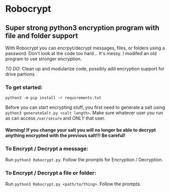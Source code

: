 # Robocrypt
## Super strong python3 encryption program with file and folder support

With Robocrypt you can encrpyt/decrypt messages, files, or folders using a password.
Don't look at the code too hard... It's messy. I modifed an old program to use stronger encryption.

_TO DO_: Clean up and modularize code, possibly add encryption support for drive partions

### To get started:
```console
python3 -m pip install -r requirements.txt
```
Before you can start encrypting stuff, you first need to generate a salt using `python3 generateSalt.py <salt length>`. Make sure whatever user you run as can access `/var/secure` and *ONLY* that user.
#### Warning! If you change your salt you will no longer be able to decrypt anything encrypted with the previous salt!!! Be careful!

### To Encrypt / Decrypt a message:
Run `python3 Robocrypt.py`. Follow the prompts for Encryption / Decryption.

### To Encrypt / Decrypt a file or folder:
Run `python3 Robocrypt.py <path/to/thing>`. Follow the prompts.
